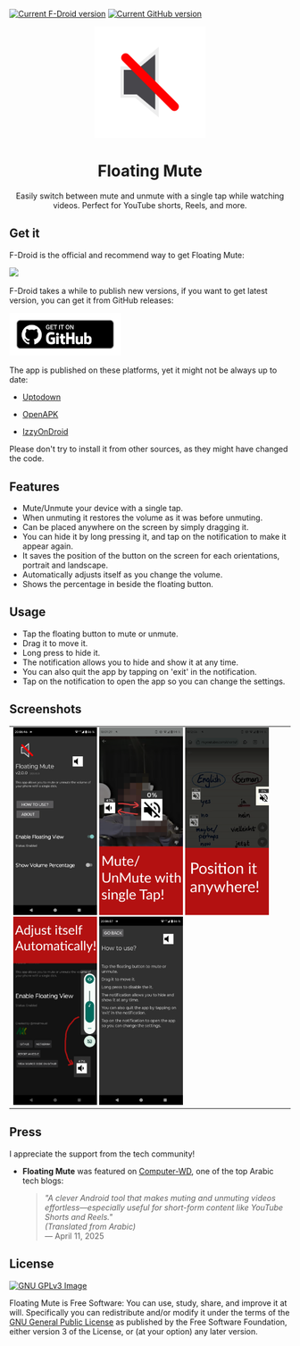 <a href="https://f-droid.org/en/packages/com.github.mkalmousli.floating_mute"><img src="https://img.shields.io/f-droid/v/com.github.mkalmousli.floating_mute?label=F-Droid" alt="Current F-Droid version"/></a> <a href="https://github.com/mkalmousli/FloatingMute/releases/latest"><img src="https://img.shields.io/github/v/tag/mkalmousli/FloatingMute?label=GitHub" alt="Current GitHub version"/></a>


<p align="center">
    <img src="logo.svg" width="200px" />
</p>
<h1 align="center">Floating Mute</h1>
<p align="center">
    Easily switch between mute and unmute with a single tap while watching videos. Perfect for YouTube shorts, Reels, and more.
</p>

## Get it

F-Droid is the official and recommend way to get Floating Mute:



<a href="https://f-droid.org/en/packages/com.github.mkalmousli.floating_mute">
    <img src="https://f-droid.org/badge/get-it-on.svg" height="90" />
</a>


F-Droid takes a while to publish new versions, if you want to get latest version, you can get it from GitHub releases:

<a href="https://github.com/mkalmousli/FloatingMute/releases/latest">
    <img src="get_it_on_github.png" width="200"/>
</a>

The app is published on these platforms, yet it might not be always up to date:
- [Uptodown](https://floating-mute.en.uptodown.com/android)

- [OpenAPK](https://www.openapk.net/floating-mute/com.github.mkalmousli.floating_mute/)


- [IzzyOnDroid](https://apt.izzysoft.de/fdroid/index/apk/com.github.mkalmousli.floating_mute)


Please don't try to install it from other sources, as they might have changed the code.


## Features
- Mute/Unmute your device with a single tap.
- When unmuting it restores the volume as it was before unmuting.
- Can be placed anywhere on the screen by simply dragging it.
- You can hide it by long pressing it, and tap on the notification to make it appear again.
- It saves the position of the button on the screen for each orientations, portrait and landscape.
- Automatically adjusts itself as you change the volume.
- Shows the percentage in beside the floating button.


## Usage
- Tap the floating button to mute or unmute.
- Drag it to move it.
- Long press to hide it.
- The notification allows you to hide and show it at any time.
- You can also quit the app by tapping on 'exit' in the notification.
- Tap on the notification to open the app so you can change the settings.

## Screenshots

<table>
    <tr>
        <td>
            <img src="screenshots/01.png" width="150px" />
            <img src="screenshots/02.png" width="150px" />
            <img src="screenshots/03.png" width="150px" />
            <img src="screenshots/04.png" width="150px" />
            <img src="screenshots/05.png" width="150px" />
        </td>
    </tr>
</table>


## Press

I appreciate the support from the tech community!

- **Floating Mute** was featured on [Computer-WD](https://www.computer-wd.com/2025/04/new-smartphone-apps.html#header-3), one of the top Arabic tech blogs:

    > *"A clever Android tool that makes muting and unmuting videos effortless—especially useful for short-form content like YouTube Shorts and Reels."*  
    > *(Translated from Arabic)*  
    > — April 11, 2025

## License
[![GNU GPLv3 Image](https://www.gnu.org/graphics/gplv3-127x51.png)](https://www.gnu.org/licenses/gpl-3.0.en.html)  

Floating Mute is Free Software: You can use, study, share, and improve it at will. Specifically you can redistribute and/or modify it under the terms of the [GNU General Public License](https://www.gnu.org/licenses/gpl.html) as published by the Free Software Foundation, either version 3 of the License, or (at your option) any later version.
